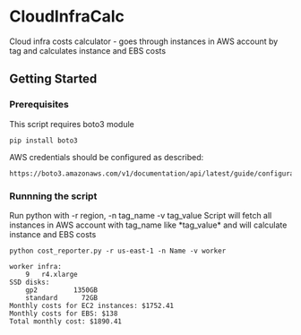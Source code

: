 # CloudInfraCalc

Cloud infra costs calculator - goes through instances in AWS account by tag and calculates instance and EBS costs

## Getting Started

### Prerequisites

This script requires boto3 module
```
pip install boto3
```
AWS credentials should be configured as described:
```
https://boto3.amazonaws.com/v1/documentation/api/latest/guide/configuration.html
```

### Runnning the script

Run python with -r region, -n tag_name -v tag_value
Script will fetch all instances in AWS account with tag_name like \*tag_value\* and will calculate instance and EBS costs

```
python cost_reporter.py -r us-east-1 -n Name -v worker

worker infra: 
	9	r4.xlarge
SSD disks: 
	gp2         1350GB
	standard      72GB
Monthly costs for EC2 instances: $1752.41
Monthly costs for EBS: $138
Total monthly cost: $1890.41
```
